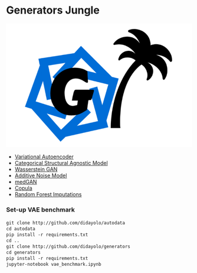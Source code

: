 # Generators Jungle

![G](G_logo.png)

* [Variational Autoencoder](vae.py)
* [Categorical Structural Agnostic Model](https://github.com/Didayolo/medi-chal/tree/master/code/generators)
* [Wasserstein GAN](https://github.com/yknot/mimic_improved_wgan)
* [Additive Noise Model](https://github.com/Didayolo/medi-chal/tree/master/code/generators)
* [medGAN](https://github.com/mp2893/medgan)
* [Copula](https://github.com/Didayolo/medi-chal/tree/master/code/generators)
* [Random Forest Imputations](https://github.com/Didayolo/medi-chal/tree/master/code/generators)


### Set-up VAE benchmark

```
git clone http://github.com/didayolo/autodata
cd autodata
pip install -r requirements.txt
cd ..
git clone http://github.com/didayolo/generators
cd generators
pip install -r requirements.txt
jupyter-notebook vae_benchmark.ipynb
```
